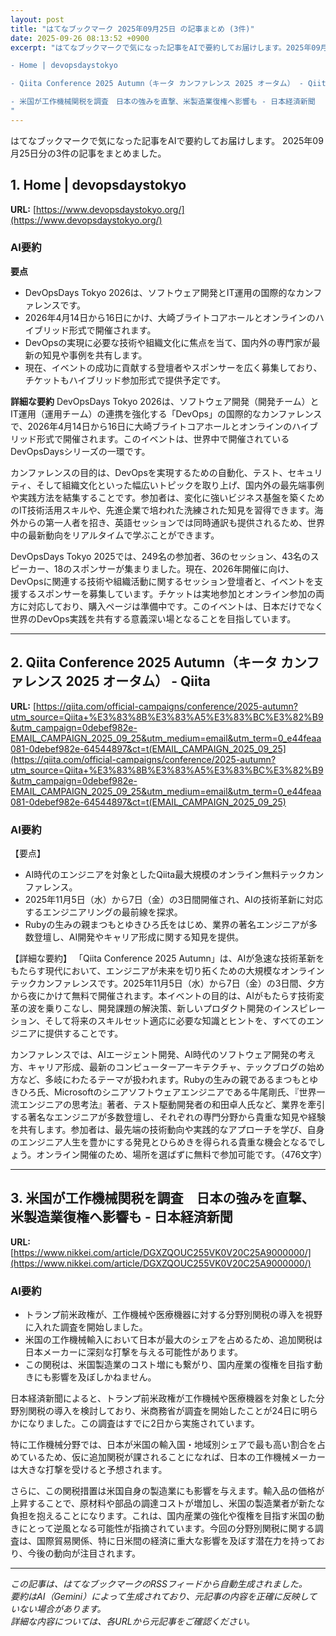 ```yaml
---
layout: post
title: "はてなブックマーク 2025年09月25日 の記事まとめ (3件)"
date: 2025-09-26 08:13:52 +0900
excerpt: "はてなブックマークで気になった記事をAIで要約してお届けします。2025年09月25日分の3件の記事をまとめました。

- Home | devopsdaystokyo

- Qiita Conference 2025 Autumn（キータ カンファレンス 2025 オータム） - Qiita

- 米国が工作機械関税を調査　日本の強みを直撃、米製造業復権へ影響も - 日本経済新聞
"
---
```


はてなブックマークで気になった記事をAIで要約してお届けします。
2025年09月25日分の3件の記事をまとめました。

## 1. Home | devopsdaystokyo

**URL:** [https://www.devopsdaystokyo.org/](https://www.devopsdaystokyo.org/)

### AI要約

**要点**
*   DevOpsDays Tokyo 2026は、ソフトウェア開発とIT運用の国際的なカンファレンスです。
*   2026年4月14日から16日にかけ、大崎ブライトコアホールとオンラインのハイブリッド形式で開催されます。
*   DevOpsの実現に必要な技術や組織文化に焦点を当て、国内外の専門家が最新の知見や事例を共有します。
*   現在、イベントの成功に貢献する登壇者やスポンサーを広く募集しており、チケットもハイブリッド参加形式で提供予定です。

**詳細な要約**
DevOpsDays Tokyo 2026は、ソフトウェア開発（開発チーム）とIT運用（運用チーム）の連携を強化する「DevOps」の国際的なカンファレンスで、2026年4月14日から16日に大崎ブライトコアホールとオンラインのハイブリッド形式で開催されます。このイベントは、世界中で開催されているDevOpsDaysシリーズの一環です。

カンファレンスの目的は、DevOpsを実現するための自動化、テスト、セキュリティ、そして組織文化といった幅広いトピックを取り上げ、国内外の最先端事例や実践方法を結集することです。参加者は、変化に強いビジネス基盤を築くためのIT技術活用スキルや、先進企業で培われた洗練された知見を習得できます。海外からの第一人者を招き、英語セッションでは同時通訳も提供されるため、世界中の最新動向をリアルタイムで学ぶことができます。

DevOpsDays Tokyo 2025では、249名の参加者、36のセッション、43名のスピーカー、18のスポンサーが集まりました。現在、2026年開催に向け、DevOpsに関連する技術や組織活動に関するセッション登壇者と、イベントを支援するスポンサーを募集しています。チケットは実地参加とオンライン参加の両方に対応しており、購入ページは準備中です。このイベントは、日本だけでなく世界のDevOps実践を共有する意義深い場となることを目指しています。

---

## 2. Qiita Conference 2025 Autumn（キータ カンファレンス 2025 オータム） - Qiita

**URL:** [https://qiita.com/official-campaigns/conference/2025-autumn?utm_source=Qiita+%E3%83%8B%E3%83%A5%E3%83%BC%E3%82%B9&utm_campaign=0debef982e-EMAIL_CAMPAIGN_2025_09_25&utm_medium=email&utm_term=0_e44feaa081-0debef982e-64544897&ct=t(EMAIL_CAMPAIGN_2025_09_25](https://qiita.com/official-campaigns/conference/2025-autumn?utm_source=Qiita+%E3%83%8B%E3%83%A5%E3%83%BC%E3%82%B9&utm_campaign=0debef982e-EMAIL_CAMPAIGN_2025_09_25&utm_medium=email&utm_term=0_e44feaa081-0debef982e-64544897&ct=t(EMAIL_CAMPAIGN_2025_09_25)

### AI要約

【要点】
*   AI時代のエンジニアを対象としたQiita最大規模のオンライン無料テックカンファレンス。
*   2025年11月5日（水）から7日（金）の3日間開催され、AIの技術革新に対応するエンジニアリングの最前線を探求。
*   Rubyの生みの親まつもとゆきひろ氏をはじめ、業界の著名エンジニアが多数登壇し、AI開発やキャリア形成に関する知見を提供。

【詳細な要約】
「Qiita Conference 2025 Autumn」は、AIが急速な技術革新をもたらす現代において、エンジニアが未来を切り拓くための大規模なオンラインテックカンファレンスです。2025年11月5日（水）から7日（金）の3日間、夕方から夜にかけて無料で開催されます。本イベントの目的は、AIがもたらす技術変革の波を乗りこなし、開発課題の解決策、新しいプロダクト開発のインスピレーション、そして将来のスキルセット適応に必要な知識とヒントを、すべてのエンジニアに提供することです。

カンファレンスでは、AIエージェント開発、AI時代のソフトウェア開発の考え方、キャリア形成、最新のコンピューターアーキテクチャ、テックブログの始め方など、多岐にわたるテーマが扱われます。Rubyの生みの親であるまつもとゆきひろ氏、Microsoftのシニアソフトウェアエンジニアである牛尾剛氏、『世界一流エンジニアの思考法』著者、テスト駆動開発者の和田卓人氏など、業界を牽引する著名なエンジニアが多数登壇し、それぞれの専門分野から貴重な知見や経験を共有します。参加者は、最先端の技術動向や実践的なアプローチを学び、自身のエンジニア人生を豊かにする発見とひらめきを得られる貴重な機会となるでしょう。オンライン開催のため、場所を選ばずに無料で参加可能です。（476文字）

---

## 3. 米国が工作機械関税を調査　日本の強みを直撃、米製造業復権へ影響も - 日本経済新聞

**URL:** [https://www.nikkei.com/article/DGXZQOUC255VK0V20C25A9000000/](https://www.nikkei.com/article/DGXZQOUC255VK0V20C25A9000000/)

### AI要約

*   トランプ前米政権が、工作機械や医療機器に対する分野別関税の導入を視野に入れた調査を開始しました。
*   米国の工作機械輸入において日本が最大のシェアを占めるため、追加関税は日本メーカーに深刻な打撃を与える可能性があります。
*   この関税は、米国製造業のコスト増にも繋がり、国内産業の復権を目指す動きにも影響を及ぼしかねません。

日本経済新聞によると、トランプ前米政権が工作機械や医療機器を対象とした分野別関税の導入を検討しており、米商務省が調査を開始したことが24日に明らかになりました。この調査はすでに2日から実施されています。

特に工作機械分野では、日本が米国の輸入国・地域別シェアで最も高い割合を占めているため、仮に追加関税が課されることになれば、日本の工作機械メーカーは大きな打撃を受けると予想されます。

さらに、この関税措置は米国自身の製造業にも影響を与えます。輸入品の価格が上昇することで、原材料や部品の調達コストが増加し、米国の製造業者が新たな負担を抱えることになります。これは、国内産業の強化や復権を目指す米国の動きにとって逆風となる可能性が指摘されています。今回の分野別関税に関する調査は、国際貿易関係、特に日米間の経済に重大な影響を及ぼす潜在力を持っており、今後の動向が注目されます。

---

*この記事は、はてなブックマークのRSSフィードから自動生成されました。*  
*要約はAI（Gemini）によって生成されており、元記事の内容を正確に反映していない場合があります。*  
*詳細な内容については、各URLから元記事をご確認ください。*
